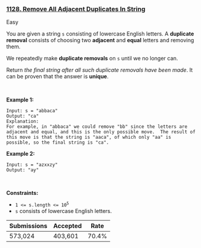 ### [1128. Remove All Adjacent Duplicates In String](https://leetcode.com/problems/remove-all-adjacent-duplicates-in-string/)

Easy

You are given a string `` s `` consisting of lowercase English letters. A __duplicate removal__ consists of choosing two __adjacent__ and __equal__ letters and removing them.

We repeatedly make __duplicate removals__ on `` s `` until we no longer can.

Return _the final string after all such duplicate removals have been made_. It can be proven that the answer is __unique__.

 

<strong class="example">Example 1:</strong>

```
Input: s = "abbaca"
Output: "ca"
Explanation: 
For example, in "abbaca" we could remove "bb" since the letters are adjacent and equal, and this is the only possible move.  The result of this move is that the string is "aaca", of which only "aa" is possible, so the final string is "ca".
```

<strong class="example">Example 2:</strong>

```
Input: s = "azxxzy"
Output: "ay"
```

 

__Constraints:__

*   <code>1 <= s.length <= 10<sup>5</sup></code>
*   `` s `` consists of lowercase English letters.

| Submissions    | Accepted     | Rate   |
| -------------- | ------------ | ------ |
| 573,024 | 403,601 | 70.4% |